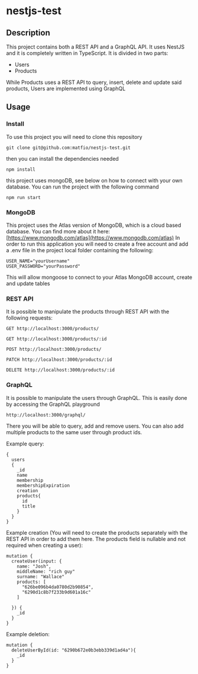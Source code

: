 # nestjs-test

## Description

This project contains both a REST API and a GraphQL API. It uses NestJS and it is completely written in TypeScript.
It is divided in two parts:
- Users
- Products

While Products uses a REST API to query, insert, delete and update said products, Users are implemented using GraphQL

## Usage

### Install

To use this project you will need to clone this repository

`git clone git@github.com:matfio/nestjs-test.git`

then you can install the dependencies needed

`npm install`

this project uses mongoDB, see below on how to connect with your own database.
You can run the project with the following command

`npm run start`

### MongoDB

This project uses the Atlas version of MongoDB, which is a cloud based database. You can find more about it here: [https://www.mongodb.com/atlas](https://www.mongodb.com/atlas)
In order to run this application you will need to create a free account and add a .env file in the project local folder containing the following:

```
USER_NAME="yourUsername" 
USER_PASSWORD="yourPassword"
```

This will allow mongoose to connect to your Atlas MongoDB account, create and update tables

### REST API

It is possible to manipulate the products through REST API with the following requests:

`GET http://localhost:3000/products/`

`GET http://localhost:3000/products/:id`

`POST http://localhost:3000/products/`

`PATCH http://localhost:3000/products/:id`

`DELETE http://localhost:3000/products/:id`


### GraphQL

It is possible to manipulate the users through GraphQL. This is easily done by accessing the GraphQL playground

`http://localhost:3000/graphql/`

There you will be able to query, add and remove users. You can also add multiple products to the same user through product ids.

Example query:
```
{
  users
  {
    _id
    name
    membership
    membershipExpiration
    creation
    products{
      id
      title
    }
  }
}
```

Example creation (You will need to create the products separately with the REST API in order to add them here. The products field is nullable and not required when creating a user):
```
mutation {
  createUser(input: {
    name: "Josh",
    middleName: "rich guy"
    surname: "Wallace"
    products: [
      "626be096b4da0780d2b90854",
      "6290d1c8b7f233b9d601a16c"
    ]
    
  }) {
    _id
  }
}
```

Example deletion:
```
mutation {
  deleteUserById(id: "6290b672e0b3ebb339d1ad4a"){
    _id
  } 
}
```